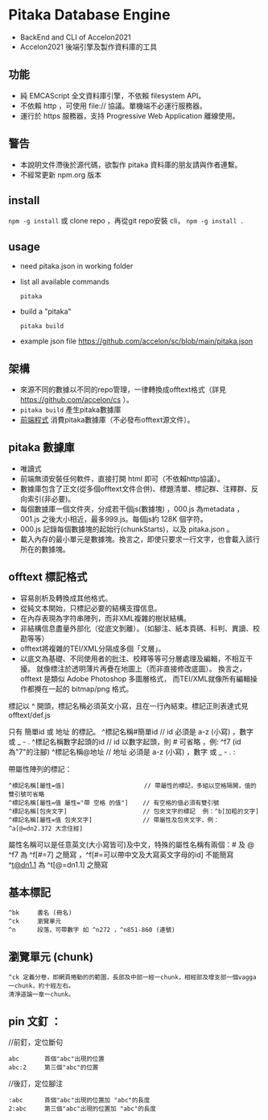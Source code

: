 # Pitaka Database Engine
* BackEnd and CLI of Accelon2021
* Accelon2021 後端引擎及製作資料庫的工具

## 功能

* 純 EMCAScript 全文資料庫引擎，不依賴 filesystem API。
* 不依賴 http ，可使用 file:// 協議。單機端不必運行服務器。
* 運行於 https 服務器，支持 Progressive Web Application 離線使用。

## 警告

* 本說明文件滯後於源代碼，欲製作 pitaka 資料庫的朋友請與作者連繫。
* 不經常更新 npm.org 版本

## install 

`npm -g install` 或 clone repo ，再從git repo安裝 cli， `npm -g install .`

## usage
* need pitaka.json in working folder
* list all available commands

    `pitaka`

* build a "pitaka"
    
    `pitaka build`


* example json file
https://github.com/accelon/sc/blob/main/pitaka.json

## 架構

* 來源不同的數據以不同的repo管理，一律轉換成offtext格式（詳見 https://github.com/accelon/cs ）。
* `pitaka build` 產生pitaka數據庫
* [前端程式](https://github.com/accelon/accelon2021) 消費pitaka數據庫（不必發布offtext源文件）。 

## pitaka 數據庫

* 唯讀式
* 前端無須安裝任何軟件，直接打開 html 即可（不依賴http協議）。
* 數據庫包含了正文(從多個offtext文件合併)、標題清單、標記群、注釋群、反向索引(非必要)。
* 每個數據庫一個文件夾，分成若干個js(數據塊) ，000.js 為metadata ，001.js 之後大小相近，最多999.js。每個js約 128K 個字符。
* 000.js 記錄每個數據塊的起始行(chunkStarts)，以及 pitaka.json 。
* 載入內存的最小單元是數據塊。換言之，即使只要求一行文字，也會載入該行所在的數據塊。


## offtext 標記格式

* 容易剖析及轉換成其他格式。
* 從純文本開始，只標記必要的結構支撐信息。
* 在內存表現為字符串陣列，而非XML複雜的樹狀結構。
* 非結構信息盡量外部化（從底文剝離）。（如腳注、紙本頁碼、科判、異讀、校勘等等）
* offtext將複雜的TEI/XML分隔成多個「文層」。
* 以底文為基礎、不同使用者的批注、校釋等等可分層處理及編輯，不相互干擾。
  就像標注於透明薄片再疊在地圖上（而非直接修改底圖）。
  換言之，offtext 是類似 Adobe Photoshop 多圖層格式，
  而TEI/XML就像所有編輯操作都攪在一起的 bitmap/png 格式。

標記以 ^ 開頭，標記名稱必須英文小寫，且在一行內結束。標記正則表達式見 offtext/def.js

只有 簡單id 或 地址 的標記。
    ^標記名稱#簡單id                       //  id 必須是 a-z (小寫) ，數字 或 _ - . 
    ^標記名稱數字起頭的id                   //  id 以數字起頭，則 # 可省略 ，例:  ^f7   (id為"7"的注腳)
    ^標記名稱@地址                         //  地址 必須是 a-z (小寫) ，數字 或 _ - . :

帶屬性陣列的標記：

    ^標記名稱[屬性=值]                      // 帶屬性的標記，多組以空格隔開，值的雙引號可省略
    ^標記名稱[屬性=值 屬性="帶 空格 的值"]    // 有空格的值必須有雙引號
    ^標記名稱[包夾文字]                     // 包夾文字的標記  例：^b[加粗的文字]
    ^標記名稱[屬性=值 包夾文字]              // 帶屬性及包夾文字，例： ^a[@=dn2.372 大念住經]


屬性名稱可以是任意英文(大小寫皆可)及中文，特殊的屬性名稱有兩個：# 及 @
    ^f7 為 ^f[#=7] 之簡寫 ，^f[#=可以帶中文及大寫英文字母的id] 不能簡寫
    ^t@dn1.1 為 ^t[@=dn1.1] 之簡寫

## 基本標記

    ^bk     書名 (冊名)
    ^ck     瀏覽單元
    ^n      段落，可帶數字 如 ^n272 ，^n851-860 (連號)


## 瀏覽單元 (chunk)

    ^ck 定義分卷，即網頁捲動的的範圍，長部及中部一經一chunk，相經部及增支部一個vagga一chunk，約十經左右。
    清淨道論一章一chunk。

## pin 文釘 ：
//前釘，定位斷句

    abc       首個"abc"出現的位置
    abc:2     第三個"abc"的位置
    
//後訂，定位腳注

    :abc      首個"abc"出現的位置加 "abc"的長度
    2:abc     第三個"abc"出現的位置加 "abc"的長度
    
